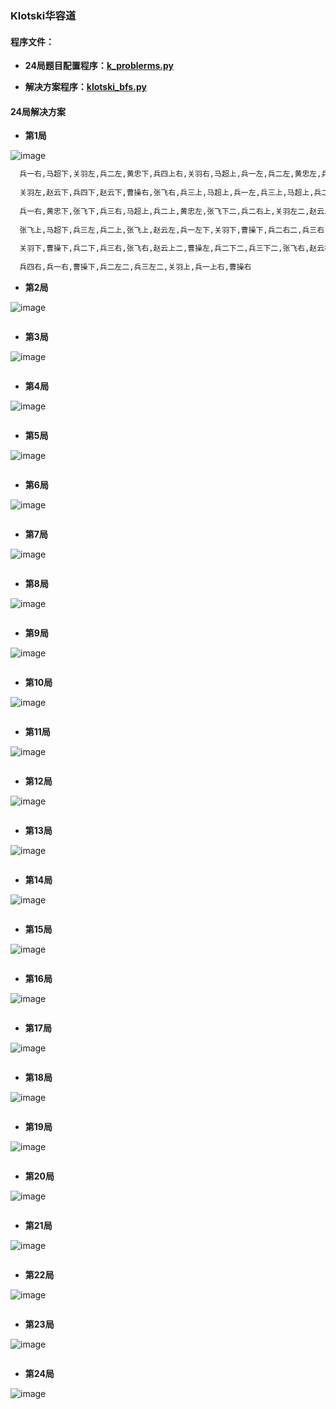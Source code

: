 ### Klotski华容道

#### 程序文件：

   * **24局题目配置程序：[k_problerms.py](https://github.com/Anfany/Funny-Math-Problem-by-Python3/blob/master/Klotski/k_problerms.py)**

   * **解决方案程序：[klotski_bfs.py](https://github.com/Anfany/Funny-Math-Problem-by-Python3/blob/master/Klotski/klotski_bfs.py)**
   
   
#### 24局解决方案

  * **第1局**
  
![image](https://github.com/Anfany/Funny-Math-Problem-by-Python3/blob/master/Klotski/1_k.gif)
  
```python
  兵一右,马超下,关羽左,兵二左,黄忠下,兵四上右,关羽右,马超上,兵一左,兵二左,黄忠左,兵四下,关羽右,兵三上,兵二上,兵一右,马超下,兵三左,
  
  关羽左,赵云下,兵四下,赵云下,曹操右,张飞右,兵三上,马超上,兵一左,兵三上,马超上,兵二左,黄忠左,兵四左,赵云下,关羽右,黄忠上,兵一右,兵四上,
  
  兵一右,黄忠下,张飞下,兵三右,马超上,兵二上,黄忠左,张飞下二,兵二右上,关羽左二,赵云上,兵一右,兵四下,赵云左,兵一上,兵四右,赵云下,关羽右二,
  
  张飞上,马超下,兵三左,兵二上,张飞上,赵云左,兵一左下,关羽下,曹操下,兵二右二,兵三右,马超上,黄忠上,兵三右,张飞上,赵云上,兵一左二,兵四左二,
  
  关羽下,曹操下,兵二下,兵三右,张飞右,赵云上二,曹操左,兵二下二,兵三下二,张飞右,赵云右,马超右,黄忠上二,曹操左,兵二左上,关羽上,兵四右,兵一右,
  
  兵四右,兵一右,曹操下,兵二左二,兵三左二,关羽上,兵一上右,曹操右
```

  * **第2局**
  
  ![image](https://github.com/Anfany/Funny-Math-Problem-by-Python3/blob/master/Klotski/2_k.gif)
  
  ```python
 
  ```
  * **第3局**
  
  ![image](https://github.com/Anfany/Funny-Math-Problem-by-Python3/blob/master/Klotski/3_k.gif)
  
  ```python

  ```
  * **第4局**
  
  ![image](https://github.com/Anfany/Funny-Math-Problem-by-Python3/blob/master/Klotski/4_k.gif)
  
  ```python

  ```
  * **第5局**
  
  ![image](https://github.com/Anfany/Funny-Math-Problem-by-Python3/blob/master/Klotski/5_k.gif)
  
  ```python

  ```
 
  * **第6局**
  
  ![image](https://github.com/Anfany/Funny-Math-Problem-by-Python3/blob/master/Klotski/6_k.gif)
  
  ```python

  ```
  * **第7局**
  
  ![image](https://github.com/Anfany/Funny-Math-Problem-by-Python3/blob/master/Klotski/7_k.gif)
  
  ```python

  ```
  
   * **第8局**
  
  ![image](https://github.com/Anfany/Funny-Math-Problem-by-Python3/blob/master/Klotski/8_k.gif)
  
  ```python

  ```
  * **第9局**
  
  ![image](https://github.com/Anfany/Funny-Math-Problem-by-Python3/blob/master/Klotski/9_k.gif)
  
  ```python

  ```
  
   * **第10局**
  
  ![image](https://github.com/Anfany/Funny-Math-Problem-by-Python3/blob/master/Klotski/10_k.gif)
  
  ```python

  ```
  * **第11局**
  
  ![image](https://github.com/Anfany/Funny-Math-Problem-by-Python3/blob/master/Klotski/11_k.gif)
  
  ```python

  ```
   
   * **第12局**
  
  ![image](https://github.com/Anfany/Funny-Math-Problem-by-Python3/blob/master/Klotski/12_k.gif)
  
  ```python

  ```
  * **第13局**
  
  ![image](https://github.com/Anfany/Funny-Math-Problem-by-Python3/blob/master/Klotski/13_k.gif)
  
  ```python

  ```
   
   * **第14局**
  
  ![image](https://github.com/Anfany/Funny-Math-Problem-by-Python3/blob/master/Klotski/14_k.gif)
  
  ```python

  ```
  * **第15局**
  
  ![image](https://github.com/Anfany/Funny-Math-Problem-by-Python3/blob/master/Klotski/15_k.gif)
  
  ```python

  ```
   
   * **第16局**
  
  ![image](https://github.com/Anfany/Funny-Math-Problem-by-Python3/blob/master/Klotski/16_k.gif)
  
  ```python

  ```
  * **第17局**
  
  ![image](https://github.com/Anfany/Funny-Math-Problem-by-Python3/blob/master/Klotski/17_k.gif)
  
  ```python

  ```
   
   * **第18局**
  
  ![image](https://github.com/Anfany/Funny-Math-Problem-by-Python3/blob/master/Klotski/18_k.gif)
  
  ```python

  ```
  * **第19局**
  
  ![image](https://github.com/Anfany/Funny-Math-Problem-by-Python3/blob/master/Klotski/19_k.gif)
  
  ```python

  ```
   
   * **第20局**
  
  ![image](https://github.com/Anfany/Funny-Math-Problem-by-Python3/blob/master/Klotski/20_k.gif)
  
  ```python

  ```
  * **第21局**
  
  ![image](https://github.com/Anfany/Funny-Math-Problem-by-Python3/blob/master/Klotski/21_k.gif)
  
  ```python

  ```
    
   * **第22局**
  
  ![image](https://github.com/Anfany/Funny-Math-Problem-by-Python3/blob/master/Klotski/22_k.gif)
  
  ```python

  ```
  * **第23局**
  
  ![image](https://github.com/Anfany/Funny-Math-Problem-by-Python3/blob/master/Klotski/23_k.gif)
  
  ```python

  ```  
  * **第24局**
  
  ![image](https://github.com/Anfany/Funny-Math-Problem-by-Python3/blob/master/Klotski/24_k.gif)
  
  ```python

  ```

  
